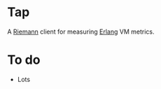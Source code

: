 # Tap #

A [Riemann](http://aphyr.github.com/riemann/) client for measuring
[Erlang](http://erlang.org) VM metrics.


# To do #

- Lots
